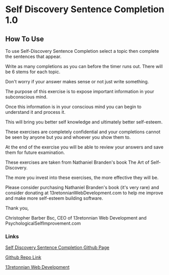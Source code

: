 # Self Discovery Sentence Completion 1.0
## How To Use

To use Self-Discovery Sentence Completion select a topic then complete the sentences that appear.

Write as many completions as you can before the timer runs out. There will be 6 stems for each topic.

Don't worry if your answer makes sense or not just write something.

The purpose of this exercise is to expose important information in your subconscious mind.

Once this information is in your conscious mind you can begin to understand it and process it.

This will bring you better self knowledge and ultimately better self-esteem.

These exercises are completely confidential and your completions cannot be seen by anyone but you and whoever you show them to.

At the end of the exercise you will be able to review your answers and save them for future examination.

These exercises are taken from Nathaniel Branden's book The Art of Self-Discovery.

The more you invest into these exercises, the more effective they will be.

Please consider purchasing Nathaniel Branden's book (it's very rare) and consider donating at 13retonnianWebDevelopment.com to help me improve and make more self-esteem building software.

Thank you,

Christopher Barber Bsc, CEO of 13retonnian Web Development and PsychologicalSelfImprovement.com

### Links

[Self Discovery Sentence Completion Github Page](https://13retonnian.github.io/self-discovery-sentence-completion/)

[Github Repo Link](https://github.com/13retonnian/self-discovery-sentence-completion)

[13retonnian Web Development](https://13retonnianWebDevelopment.com)

